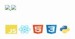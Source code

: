 <a href="https://github.com/LuskasGT">
  <img height="200em" src="https://github-readme-stats.vercel.app/api?username=LuskasGT&show_icons=true&theme=dark&include_all_commits=true&count_private=true"/>
  <img height="200em" src="https://github-readme-stats.vercel.app/api/top-langs/?username=LuskasGT&layout=compact&theme=dark"/>
</a> 

 ##
 
<div style="display: inline_block, align-items: center"><br>
  <img align="center" alt="GT-Js" height="30" width="40" src="https://raw.githubusercontent.com/devicons/devicon/master/icons/javascript/javascript-plain.svg">
  <img align="center" alt="GT-React" height="30" width="40" src="https://raw.githubusercontent.com/devicons/devicon/master/icons/react/react-original.svg">
  <img align="center" alt="GT-HTML" height="30" width="40" src="https://raw.githubusercontent.com/devicons/devicon/master/icons/html5/html5-original.svg">
  <img align="center" alt="GT-CSS" height="30" width="40" src="https://raw.githubusercontent.com/devicons/devicon/master/icons/css3/css3-original.svg">
  <img align="center" alt="GT-Python" height="30" width="40" src="https://raw.githubusercontent.com/devicons/devicon/master/icons/python/python-original.svg">
</div>
